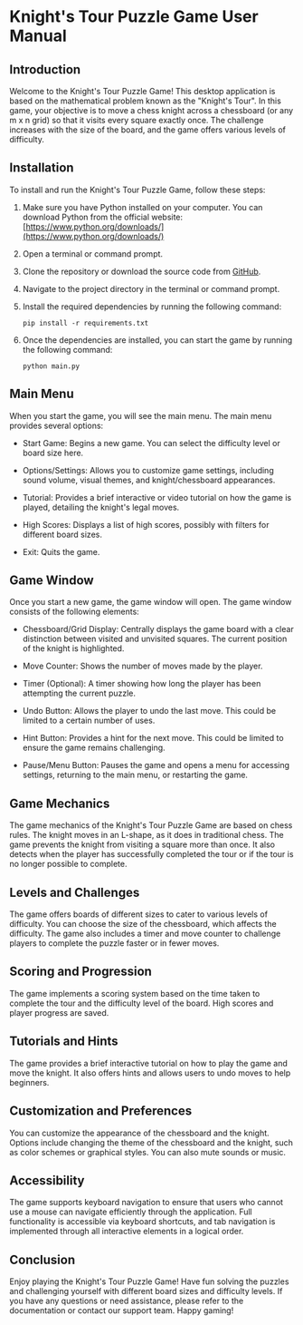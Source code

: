 # Knight's Tour Puzzle Game User Manual

## Introduction

Welcome to the Knight's Tour Puzzle Game! This desktop application is based on the mathematical problem known as the "Knight's Tour". In this game, your objective is to move a chess knight across a chessboard (or any m x n grid) so that it visits every square exactly once. The challenge increases with the size of the board, and the game offers various levels of difficulty.

## Installation

To install and run the Knight's Tour Puzzle Game, follow these steps:

1. Make sure you have Python installed on your computer. You can download Python from the official website: [https://www.python.org/downloads/](https://www.python.org/downloads/)

2. Open a terminal or command prompt.

3. Clone the repository or download the source code from [GitHub](https://github.com).

4. Navigate to the project directory in the terminal or command prompt.

5. Install the required dependencies by running the following command:

   ```
   pip install -r requirements.txt
   ```

6. Once the dependencies are installed, you can start the game by running the following command:

   ```
   python main.py
   ```

## Main Menu

When you start the game, you will see the main menu. The main menu provides several options:

- Start Game: Begins a new game. You can select the difficulty level or board size here.

- Options/Settings: Allows you to customize game settings, including sound volume, visual themes, and knight/chessboard appearances.

- Tutorial: Provides a brief interactive or video tutorial on how the game is played, detailing the knight's legal moves.

- High Scores: Displays a list of high scores, possibly with filters for different board sizes.

- Exit: Quits the game.

## Game Window

Once you start a new game, the game window will open. The game window consists of the following elements:

- Chessboard/Grid Display: Centrally displays the game board with a clear distinction between visited and unvisited squares. The current position of the knight is highlighted.

- Move Counter: Shows the number of moves made by the player.

- Timer (Optional): A timer showing how long the player has been attempting the current puzzle.

- Undo Button: Allows the player to undo the last move. This could be limited to a certain number of uses.

- Hint Button: Provides a hint for the next move. This could be limited to ensure the game remains challenging.

- Pause/Menu Button: Pauses the game and opens a menu for accessing settings, returning to the main menu, or restarting the game.

## Game Mechanics

The game mechanics of the Knight's Tour Puzzle Game are based on chess rules. The knight moves in an L-shape, as it does in traditional chess. The game prevents the knight from visiting a square more than once. It also detects when the player has successfully completed the tour or if the tour is no longer possible to complete.

## Levels and Challenges

The game offers boards of different sizes to cater to various levels of difficulty. You can choose the size of the chessboard, which affects the difficulty. The game also includes a timer and move counter to challenge players to complete the puzzle faster or in fewer moves.

## Scoring and Progression

The game implements a scoring system based on the time taken to complete the tour and the difficulty level of the board. High scores and player progress are saved.

## Tutorials and Hints

The game provides a brief interactive tutorial on how to play the game and move the knight. It also offers hints and allows users to undo moves to help beginners.

## Customization and Preferences

You can customize the appearance of the chessboard and the knight. Options include changing the theme of the chessboard and the knight, such as color schemes or graphical styles. You can also mute sounds or music.

## Accessibility

The game supports keyboard navigation to ensure that users who cannot use a mouse can navigate efficiently through the application. Full functionality is accessible via keyboard shortcuts, and tab navigation is implemented through all interactive elements in a logical order.

## Conclusion

Enjoy playing the Knight's Tour Puzzle Game! Have fun solving the puzzles and challenging yourself with different board sizes and difficulty levels. If you have any questions or need assistance, please refer to the documentation or contact our support team. Happy gaming!